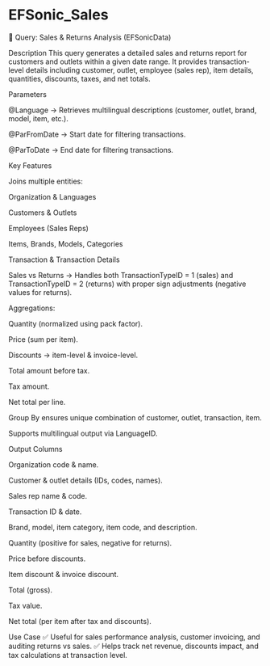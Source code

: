 # EFSonic_Sales

📌 Query: Sales & Returns Analysis (EFSonicData)

Description
This query generates a detailed sales and returns report for customers and outlets within a given date range. It provides transaction-level details including customer, outlet, employee (sales rep), item details, quantities, discounts, taxes, and net totals.

Parameters

@Language → Retrieves multilingual descriptions (customer, outlet, brand, model, item, etc.).

@ParFromDate → Start date for filtering transactions.

@ParToDate → End date for filtering transactions.

Key Features

Joins multiple entities:

Organization & Languages

Customers & Outlets

Employees (Sales Reps)

Items, Brands, Models, Categories

Transaction & Transaction Details

Sales vs Returns → Handles both TransactionTypeID = 1 (sales) and TransactionTypeID = 2 (returns) with proper sign adjustments (negative values for returns).

Aggregations:

Quantity (normalized using pack factor).

Price (sum per item).

Discounts → item-level & invoice-level.

Total amount before tax.

Tax amount.

Net total per line.

Group By ensures unique combination of customer, outlet, transaction, item.

Supports multilingual output via LanguageID.

Output Columns

Organization code & name.

Customer & outlet details (IDs, codes, names).

Sales rep name & code.

Transaction ID & date.

Brand, model, item category, item code, and description.

Quantity (positive for sales, negative for returns).

Price before discounts.

Item discount & invoice discount.

Total (gross).

Tax value.

Net total (per item after tax and discounts).

Use Case
✅ Useful for sales performance analysis, customer invoicing, and auditing returns vs sales.
✅ Helps track net revenue, discounts impact, and tax calculations at transaction level.
